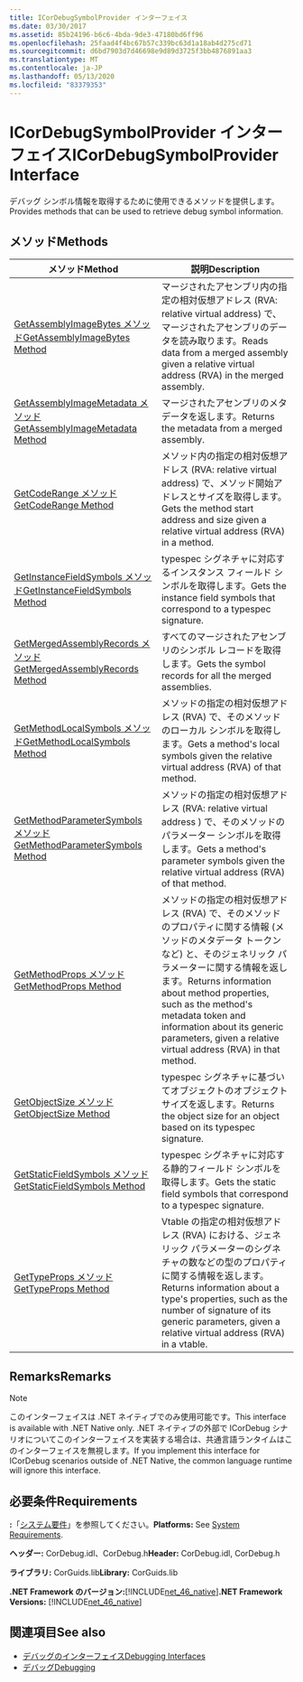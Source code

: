 ```yaml
---
title: ICorDebugSymbolProvider インターフェイス
ms.date: 03/30/2017
ms.assetid: 85b24196-b6c6-4bda-9de3-47180bd6ff96
ms.openlocfilehash: 25faad4f4bc67b57c339bc63d1a18ab4d275cd71
ms.sourcegitcommit: d6bd7903d7d46698e9d89d3725f3bb4876891aa3
ms.translationtype: MT
ms.contentlocale: ja-JP
ms.lasthandoff: 05/13/2020
ms.locfileid: "83379353"
---
```

# <a name="icordebugsymbolprovider-interface"></a><span data-ttu-id="e7358-102">ICorDebugSymbolProvider インターフェイス</span><span class="sxs-lookup"><span data-stu-id="e7358-102">ICorDebugSymbolProvider Interface</span></span>
<span data-ttu-id="e7358-103">デバッグ シンボル情報を取得するために使用できるメソッドを提供します。</span><span class="sxs-lookup"><span data-stu-id="e7358-103">Provides methods that can be used to retrieve debug symbol information.</span></span>  
  
## <a name="methods"></a><span data-ttu-id="e7358-104">メソッド</span><span class="sxs-lookup"><span data-stu-id="e7358-104">Methods</span></span>  
  
|<span data-ttu-id="e7358-105">メソッド</span><span class="sxs-lookup"><span data-stu-id="e7358-105">Method</span></span>|<span data-ttu-id="e7358-106">説明</span><span class="sxs-lookup"><span data-stu-id="e7358-106">Description</span></span>|  
|------------|-----------------|  
|[<span data-ttu-id="e7358-107">GetAssemblyImageBytes メソッド</span><span class="sxs-lookup"><span data-stu-id="e7358-107">GetAssemblyImageBytes Method</span></span>](icordebugsymbolprovider-getassemblyimagebytes-method.md)|<span data-ttu-id="e7358-108">マージされたアセンブリ内の指定の相対仮想アドレス (RVA: relative virtual address) で、マージされたアセンブリのデータを読み取ります。</span><span class="sxs-lookup"><span data-stu-id="e7358-108">Reads data from a merged assembly given a relative virtual address (RVA) in the merged assembly.</span></span>|  
|[<span data-ttu-id="e7358-109">GetAssemblyImageMetadata メソッド</span><span class="sxs-lookup"><span data-stu-id="e7358-109">GetAssemblyImageMetadata Method</span></span>](icordebugsymbolprovider-getassemblyimagemetadata-method.md)|<span data-ttu-id="e7358-110">マージされたアセンブリのメタデータを返します。</span><span class="sxs-lookup"><span data-stu-id="e7358-110">Returns the metadata from a merged assembly.</span></span>|  
|[<span data-ttu-id="e7358-111">GetCodeRange メソッド</span><span class="sxs-lookup"><span data-stu-id="e7358-111">GetCodeRange Method</span></span>](icordebugsymbolprovider-getcoderange-method.md)|<span data-ttu-id="e7358-112">メソッド内の指定の相対仮想アドレス (RVA: relative virtual address) で、メソッド開始アドレスとサイズを取得します。</span><span class="sxs-lookup"><span data-stu-id="e7358-112">Gets the method start address and size given a relative virtual address (RVA) in a method.</span></span>|  
|[<span data-ttu-id="e7358-113">GetInstanceFieldSymbols メソッド</span><span class="sxs-lookup"><span data-stu-id="e7358-113">GetInstanceFieldSymbols Method</span></span>](icordebugsymbolprovider-getinstancefieldsymbols-method.md)|<span data-ttu-id="e7358-114">typespec シグネチャに対応するインスタンス フィールド シンボルを取得します。</span><span class="sxs-lookup"><span data-stu-id="e7358-114">Gets the instance field symbols that correspond to a typespec signature.</span></span>|  
|[<span data-ttu-id="e7358-115">GetMergedAssemblyRecords メソッド</span><span class="sxs-lookup"><span data-stu-id="e7358-115">GetMergedAssemblyRecords Method</span></span>](icordebugsymbolprovider-getmergedassemblyrecords-method.md)|<span data-ttu-id="e7358-116">すべてのマージされたアセンブリのシンボル レコードを取得します。</span><span class="sxs-lookup"><span data-stu-id="e7358-116">Gets the symbol records for all the merged assemblies.</span></span>|  
|[<span data-ttu-id="e7358-117">GetMethodLocalSymbols メソッド</span><span class="sxs-lookup"><span data-stu-id="e7358-117">GetMethodLocalSymbols Method</span></span>](icordebugsymbolprovider-getmethodlocalsymbols-method.md)|<span data-ttu-id="e7358-118">メソッドの指定の相対仮想アドレス (RVA) で、そのメソッドのローカル シンボルを取得します。</span><span class="sxs-lookup"><span data-stu-id="e7358-118">Gets a method's local symbols given the relative virtual address (RVA) of that method.</span></span>|  
|[<span data-ttu-id="e7358-119">GetMethodParameterSymbols メソッド</span><span class="sxs-lookup"><span data-stu-id="e7358-119">GetMethodParameterSymbols Method</span></span>](icordebugsymbolprovider-getmethodparametersymbols-method.md)|<span data-ttu-id="e7358-120">メソッドの指定の相対仮想アドレス (RVA: relative virtual address ) で、そのメソッドのパラメーター シンボルを取得します。</span><span class="sxs-lookup"><span data-stu-id="e7358-120">Gets a method's parameter symbols given the relative virtual address (RVA) of that method.</span></span>|  
|[<span data-ttu-id="e7358-121">GetMethodProps メソッド</span><span class="sxs-lookup"><span data-stu-id="e7358-121">GetMethodProps Method</span></span>](icordebugsymbolprovider-getmethodprops-method.md)|<span data-ttu-id="e7358-122">メソッドの指定の相対仮想アドレス (RVA) で、そのメソッドのプロパティに関する情報 (メソッドのメタデータ トークンなど) と、そのジェネリック パラメーターに関する情報を返します。</span><span class="sxs-lookup"><span data-stu-id="e7358-122">Returns information about method properties, such as the method's metadata token and information about its generic parameters, given a relative virtual address (RVA) in that method.</span></span>|  
|[<span data-ttu-id="e7358-123">GetObjectSize メソッド</span><span class="sxs-lookup"><span data-stu-id="e7358-123">GetObjectSize Method</span></span>](icordebugsymbolprovider-getobjectsize-method.md)|<span data-ttu-id="e7358-124">typespec シグネチャに基づいてオブジェクトのオブジェクト サイズを返します。</span><span class="sxs-lookup"><span data-stu-id="e7358-124">Returns the object size for an object based on its typespec signature.</span></span>|  
|[<span data-ttu-id="e7358-125">GetStaticFieldSymbols メソッド</span><span class="sxs-lookup"><span data-stu-id="e7358-125">GetStaticFieldSymbols Method</span></span>](icordebugsymbolprovider-getstaticfieldsymbols-method.md)|<span data-ttu-id="e7358-126">typespec シグネチャに対応する静的フィールド シンボルを取得します。</span><span class="sxs-lookup"><span data-stu-id="e7358-126">Gets the static field symbols that correspond to a typespec signature.</span></span>|  
|[<span data-ttu-id="e7358-127">GetTypeProps メソッド</span><span class="sxs-lookup"><span data-stu-id="e7358-127">GetTypeProps Method</span></span>](icordebugsymbolprovider-gettypeprops-method.md)|<span data-ttu-id="e7358-128">Vtable の指定の相対仮想アドレス (RVA) における、ジェネリック パラメーターのシグネチャの数などの型のプロパティに関する情報を返します。</span><span class="sxs-lookup"><span data-stu-id="e7358-128">Returns information about a type's properties, such as the number of signature of its generic parameters, given a relative virtual address (RVA) in a vtable.</span></span>|  
  
## <a name="remarks"></a><span data-ttu-id="e7358-129">Remarks</span><span class="sxs-lookup"><span data-stu-id="e7358-129">Remarks</span></span>  
  
> [!NOTE]
> <span data-ttu-id="e7358-130">このインターフェイスは .NET ネイティブでのみ使用可能です。</span><span class="sxs-lookup"><span data-stu-id="e7358-130">This interface is available with .NET Native only.</span></span> <span data-ttu-id="e7358-131">.NET ネイティブの外部で ICorDebug シナリオについてこのインターフェイスを実装する場合は、共通言語ランタイムはこのインターフェイスを無視します。</span><span class="sxs-lookup"><span data-stu-id="e7358-131">If you implement this interface for ICorDebug scenarios outside of .NET Native, the common language runtime will ignore this interface.</span></span>  
  
## <a name="requirements"></a><span data-ttu-id="e7358-132">必要条件</span><span class="sxs-lookup"><span data-stu-id="e7358-132">Requirements</span></span>  
 <span data-ttu-id="e7358-133">**:**「[システム要件](../../get-started/system-requirements.md)」を参照してください。</span><span class="sxs-lookup"><span data-stu-id="e7358-133">**Platforms:** See [System Requirements](../../get-started/system-requirements.md).</span></span>  
  
 <span data-ttu-id="e7358-134">**ヘッダー:** CorDebug.idl、CorDebug.h</span><span class="sxs-lookup"><span data-stu-id="e7358-134">**Header:** CorDebug.idl, CorDebug.h</span></span>  
  
 <span data-ttu-id="e7358-135">**ライブラリ:** CorGuids.lib</span><span class="sxs-lookup"><span data-stu-id="e7358-135">**Library:** CorGuids.lib</span></span>  
  
 <span data-ttu-id="e7358-136">**.NET Framework のバージョン:**[!INCLUDE[net_46_native](../../../../includes/net-46-native-md.md)]</span><span class="sxs-lookup"><span data-stu-id="e7358-136">**.NET Framework Versions:** [!INCLUDE[net_46_native](../../../../includes/net-46-native-md.md)]</span></span>  
  
## <a name="see-also"></a><span data-ttu-id="e7358-137">関連項目</span><span class="sxs-lookup"><span data-stu-id="e7358-137">See also</span></span>

- [<span data-ttu-id="e7358-138">デバッグのインターフェイス</span><span class="sxs-lookup"><span data-stu-id="e7358-138">Debugging Interfaces</span></span>](debugging-interfaces.md)
- [<span data-ttu-id="e7358-139">デバッグ</span><span class="sxs-lookup"><span data-stu-id="e7358-139">Debugging</span></span>](index.md)
